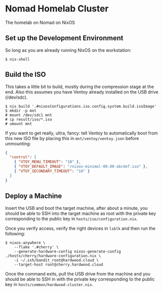 # Nomad Homelab Cluster

The homelab on Nomad on NixOS

## Set up the Development Environment

So long as you are already running NixOS on the workstation:

```shell
$ nix-shell
```

## Build the ISO

This takes a little bit to build, mostly during the compression stage at the end. Also this assumes you have Ventoy already installed on the USB drive (/dev/sdc).

```shell
$ nix build '.#nixosConfigurations.iso.config.system.build.isoImage'
$ mkdir -p mnt
# mount /dev/sdc1 mnt
# cp result/iso/*.iso
# umount mnt
```

If you want to get really, ultra, fancy: tell Ventoy to automatically boot from this new ISO file by placing this in `mnt/ventoy/ventoy.json` before unmounting:

```json
{
  "control": [
    { "VTOY_MENU_TIMEOUT": "10" },
    { "VTOY_DEFAULT_IMAGE": "/nixos-minimal-00.00-abcdef.iso" },
    { "VTOY_SECONDARY_TIMEOUT": "10" }
  ]
}
```

## Deploy a Machine

Insert the USB and boot the target machine, after about a minute, you should be able to SSH into the target machine as root with the private key corresponding to the public key in `hosts/iso/configuration.nix`.

Once you verify access, verify the right devices in `lsblk` and then run the following:

```shell
$ nixos-anywhere \
    --flake '.#cherry' \
    --generate-hardware-config nixos-generate-config ./hosts/cherry/hardware-configuration.nix \
    -i ~/.ssh/bandit_root@hardwood.cloud \
    --target-host root@cherry.hardwood.cloud
```

Once the command exits, pull the USB drive from the machine and you should be able to SSH in with the private key corresponding to the public key in `hosts/common/hardwood-cluster.nix`.
